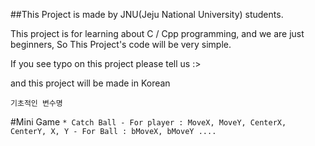 ##This Project is made by JNU(Jeju National University) students.


This project is for learning about C / Cpp programming, and we are just beginners, So This Project's code will be very simple.

If you see typo on this project please tell us :>

and this project will be made in Korean

```
기초적인 변수명
```


#Mini Game
    ```
    * Catch Ball
      - For player :
          MoveX, MoveY, CenterX, CenterY, X, Y
      - For Ball :
          bMoveX, bMoveY ....
    ```
